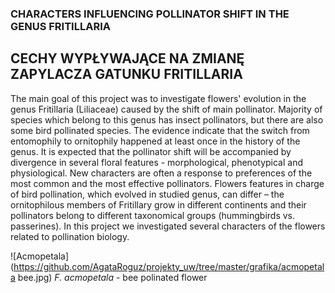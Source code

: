 

### CHARACTERS INFLUENCING POLLINATOR SHIFT IN THE GENUS FRITILLARIA

## CECHY WYPŁYWAJĄCE NA ZMIANĘ ZAPYLACZA GATUNKU FRITILLARIA

The main goal of this project was to investigate flowers' evolution in the genus Fritillaria (Liliaceae) caused by the shift of main pollinator. Majority of species which belong to this genus has insect pollinators, but there are also some bird pollinated species. The evidence indicate that the switch from entomophily to ornitophily happened at least once in the history of the genus. It is expected that the pollinator shift will be accompanied by divergence in several floral
features - morphological, phenotypical and physiological. New characters are often a response to preferences of the most common and the most effective pollinators. Flowers features in charge of bird pollination, which evolved in studied genus, can differ – the ornitophilous members of Fritillary grow in different continents and their pollinators belong to different taxonomical groups (hummingbirds vs. passerines). In this project we investigated  several characters of the flowers related to pollination biology.

![Acmopetala](https://github.com/AgataRoguz/projekty_uw/tree/master/grafika/acmopetala bee.jpg)
*F. acmopetala* - bee polinated flower


